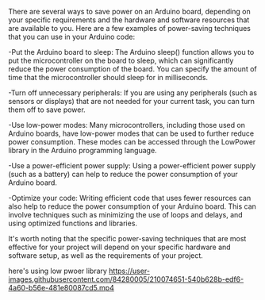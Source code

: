 There are several ways to save power on an Arduino board, depending on your specific requirements and the hardware and software resources that are available to you. Here are a few examples of power-saving techniques that you can use in your Arduino code:

-Put the Arduino board to sleep: The Arduino sleep() function allows you to put the microcontroller on the board to sleep, which can significantly reduce the power consumption of the board. You can specify the amount of time that the microcontroller should sleep for in milliseconds.

-Turn off unnecessary peripherals: If you are using any peripherals (such as sensors or displays) that are not needed for your current task, you can turn them off to save power.

-Use low-power modes: Many microcontrollers, including those used on Arduino boards, have low-power modes that can be used to further reduce power consumption. These modes can be accessed through the LowPower library in the Arduino programming language.

-Use a power-efficient power supply: Using a power-efficient power supply (such as a battery) can help to reduce the power consumption of your Arduino board.

-Optimize your code: Writing efficient code that uses fewer resources can also help to reduce the power consumption of your Arduino board. This can involve techniques such as minimizing the use of loops and delays, and using optimized functions and libraries.

It's worth noting that the specific power-saving techniques that are most effective for your project will depend on your specific hardware and software setup, as well as the requirements of your project.

here's using low pwoer library
https://user-images.githubusercontent.com/84280005/210074651-540b628b-edf6-4a60-b56e-481e80087cd5.mp4

